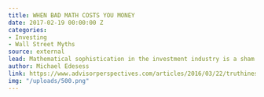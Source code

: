 ```yaml
---
title: WHEN BAD MATH COSTS YOU MONEY
date: 2017-02-19 00:00:00 Z
categories:
- Investing
- Wall Street Myths
source: external
lead: Mathematical sophistication in the investment industry is a sham.
author: Michael Edesess
link: https://www.advisorperspectives.com/articles/2016/03/22/truthiness-mathiness-and-the-costs-they-impose-on-your-clients-assets
img: "/uploads/500.png"
---
```


